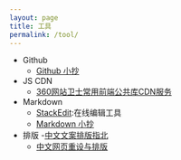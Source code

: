 ```yaml
---
layout: page
title: 工具 
permalink: /tool/
---
```


- Github
	- [Github 小抄](https://github.com/tiimgreen/github-cheat-sheet)
- JS CDN
	- [360网站卫士常用前端公共库CDN服务](http://libs.useso.com/)
- Markdown
	- [StackEdit](https://stackedit.io/editor):在线编辑工具
	- [Markdown 小抄](http://www.jekyllnow.com/Markdown-Style-Guide/) 
- 排版
	-[中文文案排版指北](https://github.com/sparanoid/chinese-copywriting-guidelines#%E4%B8%AD%E6%96%87%E6%96%87%E6%A1%88%E6%8E%92%E7%89%88%E6%8C%87%E5%8C%97)
	- [中文网页重设与排版](https://github.com/sofish/typo.css#%E4%B8%AD%E6%96%87%E7%BD%91%E9%A1%B5%E9%87%8D%E8%AE%BE%E4%B8%8E%E6%8E%92%E7%89%88)
